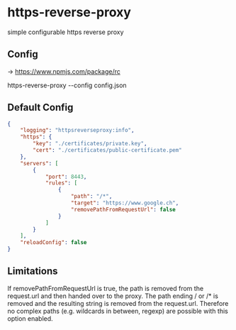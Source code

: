 # https-reverse-proxy
simple configurable https reverse proxy

## Config
-> https://www.npmjs.com/package/rc

https-reverse-proxy --config config.json

## Default Config
```json
{
    "logging": "httpsreverseproxy:info",
    "https": {
        "key": "./certificates/private.key",
        "cert": "./certificates/public-certificate.pem"
    },
    "servers": [
        {
            "port": 8443,
            "rules": [
                {
                    "path": "/*",
                    "target": "https://www.google.ch",
                    "removePathFromRequestUrl": false
                }
            ]
        }
    ],
    "reloadConfig": false
}
```

## Limitations
If removePathFromRequestUrl is true, the path is removed from the request.url and then handed over to the proxy.
The path ending / or /* is removed and the resulting string is removed from the request.url.
Therefore no complex paths (e.g. wildcards in between, regexp) are possible with this option enabled.
